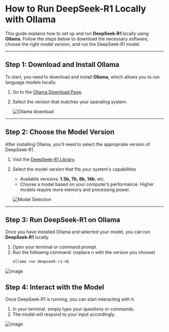 # How to Run DeepSeek-R1 Locally with Ollama

This guide explains how to set up and run **DeepSeek-R1** locally using **Ollama**. Follow the steps below to download the necessary software, choose the right model version, and run the DeepSeek-R1 model.

---

## Step 1: Download and Install Ollama

To start, you need to download and install **Ollama**, which allows you to run language models locally.

1. Go to the [Ollama Download Page](https://ollama.com/download).
2. Select the version that matches your operating system.

   ![Ollama download](https://github.com/user-attachments/assets/3a7c8a20-1e6f-4473-98f2-f0092f057768)

---

## Step 2: Choose the Model Version

After installing Ollama, you'll need to select the appropriate version of DeepSeek-R1.

1. Visit the [DeepSeek-R1 Library](https://ollama.com/library/deepseek-r1).
2. Select the model version that fits your system's capabilities
   - Available versions: **1.5b, 7b, 8b, 14b**, etc.
   - Choose a model based on your computer’s performance. Higher models require more memory and processing power.

   ![Model Selection](https://github.com/user-attachments/assets/88154691-f290-4766-9ef7-6a9c2f403e3f)

---

## Step 3: Run DeepSeek-R1 on Ollama

Once you have installed Ollama and selected your model, you can run **DeepSeek-R1** locally.

1. Open your terminal or command prompt.
2. Run the following command:  (replace n with the version you choose)
   ```bash
   ollama run deepseek-r1-nb
![image](https://github.com/user-attachments/assets/24bac0af-ffa5-4de7-979e-034d26378629)


## Step 4: Interact with the Model

Once DeepSeek-R1 is running, you can start interacting with it.

1. In your terminal, simply type your questions or commands.
2. The model will respond to your input accordingly.

![image](https://github.com/user-attachments/assets/f3c8bdda-0d1e-44b3-8f5c-64d983e51a43)
